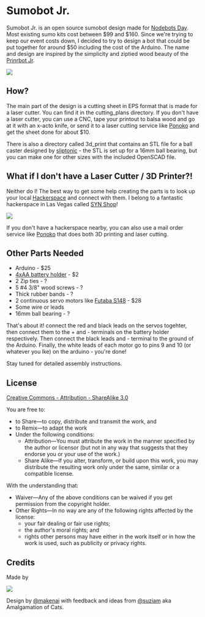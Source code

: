 # Sumobot Jr.

Sumobot Jr. is an open source sumobot design made for [Nodebots Day](http://nodebotsday.com). Most existing sumo kits cost between $99 and $160. Since we're trying to keep our event costs down, I decided to try to design a bot that could be put together for around $50 including the cost of the Arduino. The name and design are inspired by the simplicity and ziptied wood beauty of the [Prinrbot Jr](http://printrbot.com/).

<img src="https://github.com/makenai/sumobot-jr/raw/master/assets/sumobotjr.png">

## How?

The main part of the design is a cutting sheet in EPS format that is made for a laser cutter. You can find it in the cutting_plans directory. If you don't have a laser cutter, you can use a CNC, tape your printout to balsa wood and go at it with an x-acto knife, or send it to a laser cutting service like [Ponoko](https://www.ponoko.com/) and get the sheet done for about $10.

There is also a directory called 3d_print that contains an STL file for a ball caster designed by [sliptonic](http://www.thingiverse.com/thing:13782) - the STL is set up for a 16mm ball bearing, but you can make one for other sizes with the included OpenSCAD file.

## What if I don't have a Laser Cutter / 3D Printer?!

Neither do I! The best way to get some help creating the parts is to look up your local [Hackerspace](http://hackerspaces.org) and connect with them. I belong to a fantastic hackerspace in Las Vegas called [SYN Shop](http://synshop.org)!

[<img src="https://github.com/makenai/sumobot-jr/raw/master/assets/synshop.png">](http://synshop.org)

If you don't have a hackerspace nearby, you can also use a mail order service like [Ponoko](http://ponoko.com) that does both 3D printing and laser cutting.

## Other Parts Needed

+ Arduino - $25
+ [4xAA battery holder](http://www.pololu.com/catalog/product/1153) - $2
+ 2 Zip ties - ?
+ 5 \#4 3/8" wood screws - ?
+ Thick rubber bands - ?
+ 2 continuous servo motors like [Futaba S148](http://www.pololu.com/catalog/product/536) - $28
+ Some wire or leads
+ 16mm ball bearing - ?

That's about it! connect the red and black leads on the servos togehter, then connect them to the + and - terminals on the battery holder respectively. Then connect the black leads and - terminal to the ground of the Arduino. Finally, the white leads of each motor go to pins 9 and 10 (or whatever you lke) on the arduino - you're done!

Stay tuned for detailed assembly instructions.

## License

[Creative Commons - Attribution - ShareAlike 3.0](http://creativecommons.org/licenses/by-sa/3.0/)

You are free to:

+ to Share—to copy, distribute and transmit the work, and
+ to Remix—to adapt the work
+ Under the following conditions:
    + Attribution—You must attribute the work in the manner specified by the author or licensor (but not in any way that suggests that they endorse you or your use of the work.)
    + Share Alike—If you alter, transform, or build upon this work, you may distribute the resulting work only under the same, similar or a compatible license.

With the understanding that:

+ Waiver—Any of the above conditions can be waived if you get permission from the copyright holder.
+ Other Rights—In no way are any of the following rights affected by the license:
    + your fair dealing or fair use rights;
    + the author's moral rights; and
    + rights other persons may have either in the work itself or in how the work is used, such as publicity or privacy rights.

## Credits

Made by

<img src="https://github.com/makenai/sumobot-jr/raw/master/assets/amalgamation.png">

Design by [@makenai](http://twitter.com/makenai) with feedback and ideas from [@suziam](http://twitter.com/suziam) aka Amalgamation of Cats.



